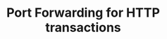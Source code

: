 ---
id: portforwarding
title: Port Forwarding for HTTP transactions
sidebar_label: Port Forwarding for HTTP
---